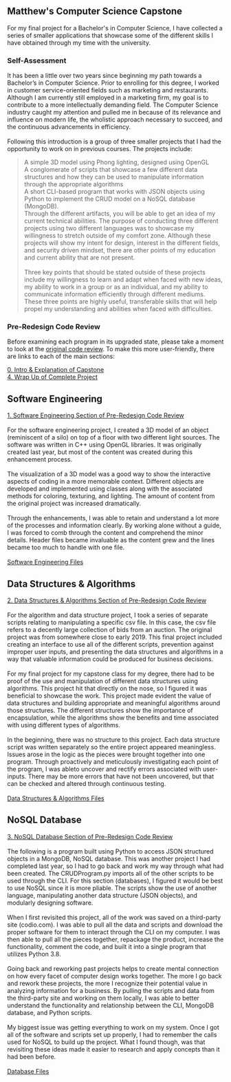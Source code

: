 ## Matthew's Computer Science Capstone

For my final project for a Bachelor's in Computer Science, I have collected a series of smaller applications that showcase some of the different skills I have obtained through my time with the university.

### Self-Assessment
It has been a little over two years since beginning my path towards a Bachelor’s in Computer Science. Prior to enrolling for this degree, I worked in customer service-oriented fields such as marketing and restaurants. Although I am currently still employed in a marketing firm, my goal is to contribute to a more intellectually demanding field. The Computer Science industry caught my attention and pulled me in because of its relevance and influence on modern life, the wholistic approach necessary to succeed, and the continuous advancements in efficiency.<br/><br/>
Following this introduction is a group of three smaller projects that I had the opportunity to work on in previous courses. The projects include:
> A simple 3D model using Phong lighting, designed using OpenGL<br/> 
> A conglomerate of scripts that showcase a few different data structures and how they can be used to manipulate information through the appropriate algorithms<br/>
> A short CLI-based program that works with JSON objects using Python to implement the CRUD model on a NoSQL database (MongoDB).<br/>
Through the different artifacts, you will be able to get an idea of my current technical abilities. The purpose of conducting three different projects using two different languages was to showcase my willingness to stretch outside of my comfort zone. Although these projects will show my intent for design, interest in the different fields, and security driven mindset, there are other points of my education and current ability that are not present.<br/><br/>
Three key points that should be stated outside of these projects include my willingness to learn and adapt when faced with new ideas, my ability to work in a group or as an individual, and my ability to communicate information efficiently through different mediums. These three points are highly useful, transferable skills that will help propel my understanding and abilities when faced with difficulties.

### Pre-Redesign Code Review
Before examining each program in its upgraded state, please take a moment to look at the [original code review](https://youtu.be/tXYA8rwRL7s). To make this more user-friendly, there are links to each of the main sections:<br/>

[0. Intro & Explanation of Capstone](https://youtu.be/tXYA8rwRL7s?t=1)<br/>
[4. Wrap Up of Complete Project](https://youtu.be/tXYA8rwRL7s?t=1708)<br/>

## Software Engineering
[1. Software Engineering Section of Pre-Redesign Code Review](https://youtu.be/tXYA8rwRL7s?t=335)<br/><br/>
For the software engineering project, I created a 3D model of an object (reminiscent of a silo) on top of a floor with two different light sources. The software was written in C++ using OpenGL libraries. It was originally created last year, but most of the content was created during this enhancement process.<br/><br/>
The visualization of a 3D model was a good way to show the interactive aspects of coding in a more memorable context. Different objects are developed and implemented using classes along with the associated methods for coloring, texturing, and lighting. The amount of content from the original project was increased dramatically.<br/><br/>
Through the enhancements, I was able to retain and understand a lot more of the processes and information clearly. By working alone without a guide, I was forced to comb through the content and comprehend the minor details. Header files became invaluable as the content grew and the lines became too much to handle with one file.<br/><br/>
[Software Engineering Files](MatthewModderman.github.io/Algorithms/)

## Data Structures & Algorithms
[2. Data Structures & Algorithms Section of Pre-Redesign Code Review](https://youtu.be/tXYA8rwRL7s?t=956)<br/><br/>
For the algorithm and data structure project, I took a series of separate scripts relating to manipulating a specific csv file. In this case, the csv file refers to a decently large collection of bids from an auction. The original project was from somewhere close to early 2019. This final project included creating an interface to use all of the different scripts, prevention against improper user inputs, and presenting the data structures and algorithms in a way that valuable information could be produced for business decisions.<br/><br/> 
For my final project for my capstone class for my degree, there had to be proof of the use and manipulation of different data structures using algorithms. This project hit that directly on the nose, so I figured it was beneficial to showcase the work. This project made evident the value of data structures and building appropriate and meaningful algorithms around those structures. The different structures show the importance of encapsulation, while the algorithms show the benefits and time associated with using different types of algorithms.<br/><br/>
In the beginning, there was no structure to this project. Each data structure script was written separately so the entire project appeared meaningless. Issues arose in the logic as the pieces were brought together into one program. Through proactively and meticulously investigating each point of the program, I was ableto uncover and rectify errors associated with user-inputs. There may be more errors that have not been uncovered, but that can be checked and altered through continuous testing.<br/><br/>
[Data Structures & Algorithms Files](MatthewModderman.github.io/Algorithms/)

## NoSQL Database
[3. NoSQL Database Section of Pre-Redesign Code Review](https://youtu.be/tXYA8rwRL7s?t=1310)<br/><br/>
The following is a program built using Python to access JSON structured objects in a MongoDB, NoSQL database. This was another project I had completed last year, so I had to go back and work my way through what had been created. The CRUDProgram.py imports all of the other scripts to be used through the CLI. For this section (databases), I figured it would be best to use NoSQL since it is more pliable. The scripts show the use of another language, manipulating another data structure (JSON objects), and modularly designing software.<br/><br/>
When I first revisited this project, all of the work was saved on a third-party site (codio.com). I was able to pull all the data and scripts and download the proper software for them to interact through the CLI on my computer. I was then able to pull all the pieces together, repackage the product, increase the functionality, comment the code, and built it into a single program that utilizes Python 3.8.<br/><br/>
Going back and reworking past projects helps to create mental connection on how every facet of computer design works together. The more I go back and rework these projects, the more I recognize their potential value in analyzing information for a business. By pulling the scripts and data from the third-party site and working on them locally, I was able to better understand the functionality and relationship between the CLI, MongoDB database, and Python scripts.<br/><br/>
My biggest issue was getting everything to work on my system. Once I got all of the software and scripts set up properly, I had to remember the calls used for NoSQL to build up the project. What I found though, was that revisiting these ideas made it easier to research and apply concepts than it had been before.<br/><br/>
[Database Files](MatthewModderman.github.io/Algorithms/)
